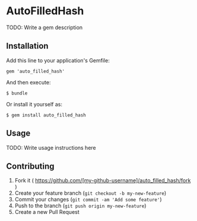 # AutoFilledHash

TODO: Write a gem description

## Installation

Add this line to your application's Gemfile:

    gem 'auto_filled_hash'

And then execute:

    $ bundle

Or install it yourself as:

    $ gem install auto_filled_hash

## Usage

TODO: Write usage instructions here

## Contributing

1. Fork it ( https://github.com/[my-github-username]/auto_filled_hash/fork )
2. Create your feature branch (`git checkout -b my-new-feature`)
3. Commit your changes (`git commit -am 'Add some feature'`)
4. Push to the branch (`git push origin my-new-feature`)
5. Create a new Pull Request
